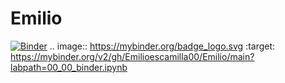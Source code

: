 # Emilio
[![Binder](https://mybinder.org/badge_logo.svg)](https://mybinder.org/v2/gh/Emilioescamilla00/Emilio/main?labpath=00_00_binder.ipynb)
.. image:: https://mybinder.org/badge_logo.svg
 :target: https://mybinder.org/v2/gh/Emilioescamilla00/Emilio/main?labpath=00_00_binder.ipynb
